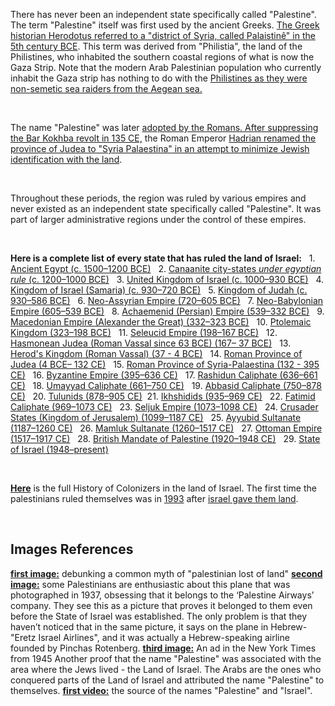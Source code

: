 There has never been an independent state specifically called "Palestine". The term "Palestine" itself was first used by the ancient Greeks.
[The Greek historian Herodotus referred to a "district of Syria, called Palaistinê" in the 5th century BCE](https://en.wikipedia.org/wiki/Timeline_of_the_name_Palestine#cite_note-Abar-15).
This term was derived from "Philistia", the land of the Philistines, who inhabited the southern coastal regions of what is now the Gaza Strip.
Note that the modern Arab Palestinian population who currently inhabit the Gaza strip has nothing to do with the [Philistines as they were non-semetic sea raiders from the Aegean sea.](https://www.britannica.com/topic/Philistine-people)

‎

The name "Palestine" was later [adopted by the Romans. After suppressing the Bar Kokhba revolt in 135 CE,](https://en.wikipedia.org/wiki/Bar_Kokhba_revolt) the Roman Emperor [Hadrian renamed the province of Judea to "Syria Palaestina" in an attempt to minimize Jewish identification with the land](https://romanhistory.org/provincias/provincia-syria-palaestina).

‎

Throughout these periods, the region was ruled by various empires and never existed as an independent state specifically called "Palestine". It was part of larger administrative regions under the control of these empires.

‎

**Here is a complete list of every state that has ruled the land of Israel:**
‎ ‎ 1. [Ancient Egypt (c. 1500–1200 BCE)](https://en.wikipedia.org/wiki/New_Kingdom_of_Egypt)
‎ ‎ 2. [Canaanite city-states *under egyptian rule* (c. 1200–1000 BCE)](https://en.wikipedia.org/wiki/New_Kingdom_of_Egypt)
‎ ‎ 3. [United Kingdom of Israel (c. 1000–930 BCE)](https://en.wikipedia.org/wiki/Kingdom_of_Israel_(united_monarchy))
‎ ‎ 4. [Kingdom of Israel (Samaria) (c. 930–720 BCE)](https://en.wikipedia.org/wiki/Kingdom_of_Israel_(Samaria))
‎ ‎ 5. [Kingdom of Judah (c. 930–586 BCE)](https://en.wikipedia.org/wiki/Kingdom_of_Judah)
‎ ‎ 6. [Neo-Assyrian Empire (720–605 BCE)](https://en.wikipedia.org/wiki/Neo-Assyrian_Empire)
‎ ‎ 7. [Neo-Babylonian Empire (605–539 BCE)](https://en.wikipedia.org/wiki/Neo-Babylonian_Empire)
‎ ‎ 8. [Achaemenid (Persian) Empire (539–332 BCE)](https://en.wikipedia.org/wiki/Achaemenid_Empire)
‎ ‎ 9. [Macedonian Empire (Alexander the Great) (332–323 BCE)](https://en.wikipedia.org/wiki/Macedonia_(ancient_kingdom))
‎ ‎ 10. [Ptolemaic Kingdom (323–198 BCE)](https://en.wikipedia.org/wiki/Macedonia_(ancient_kingdom))
‎ ‎ 11. [Seleucid Empire (198–167 BCE)](https://en.wikipedia.org/wiki/Seleucid_Empire)
‎ ‎ 12. [Hasmonean Judea (Roman Vassal since 63 BCE) (167– 37 BCE)](https://en.wikipedia.org/wiki/Hasmonean_dynasty)
‎ ‎ 13. [Herod's Kingdom (Roman Vassal) (37 - 4 BCE)](https://en.wikipedia.org/wiki/Herodian_dynasty)
‎ ‎ 14. [Roman Province of Judea (4 BCE– 132 CE)](https://en.wikipedia.org/wiki/Judaea_(Roman_province))
‎ ‎ 15. [Roman Province of Syria-Palaestina (132 - 395 CE)](https://en.wikipedia.org/wiki/Syria_Palaestina)
‎ ‎ 16. [Byzantine Empire (395–636 CE)](https://en.wikipedia.org/wiki/Byzantine_Empire)
‎ ‎ 17. [Rashidun Caliphate (636–661 CE)](https://en.wikipedia.org/wiki/Rashidun_Caliphate)
‎ ‎ 18. [Umayyad Caliphate (661–750 CE)](https://en.wikipedia.org/wiki/Umayyad_Caliphate)
‎ ‎ 19. [Abbasid Caliphate (750–878 CE)](https://en.wikipedia.org/wiki/Abbasid_Caliphate)
‎ ‎ 20. [Tulunids (878–905 CE)](https://en.wikipedia.org/wiki/Tulunids)
‎ ‎ 21. [Ikhshidids (935–969 CE)](https://en.wikipedia.org/wiki/Ikhshidid_dynasty)
‎ ‎ 22. [Fatimid Caliphate (969–1073 CE)](https://en.wikipedia.org/wiki/Fatimid_Caliphate)
‎ ‎ 23. [Seljuk Empire (1073–1098 CE)](https://en.wikipedia.org/wiki/Seljuk_Empire)
‎ ‎ 24. [Crusader States (Kingdom of Jerusalem) (1099–1187 CE)](https://en.wikipedia.org/wiki/Kingdom_of_Jerusalem)
‎ ‎ 25. [Ayyubid Sultanate (1187–1260 CE)](https://en.wikipedia.org/wiki/Ayyubid_dynasty)
‎ ‎ 26. [Mamluk Sultanate (1260–1517 CE)](https://en.wikipedia.org/wiki/Mamluk_Sultanate)
‎ ‎ 27. [Ottoman Empire (1517–1917 CE)](https://en.wikipedia.org/wiki/Ottoman_Empire)
‎ ‎ 28. [British Mandate of Palestine (1920–1948 CE)](https://en.wikipedia.org/wiki/Mandate_for_Palestine)
‎ ‎ 29. [State of Israel (1948–present)](https://en.wikipedia.org/wiki/Israel)

‎

[**Here**](https://byebyecolonizer.com/) is the full History of Colonizers in the land of Israel.
The first time the palestinians ruled themselves was in [1993](https://www.britannica.com/topic/Oslo-Accords) after [israel gave them land](https://www.britannica.com/topic/Oslo-Accords).

‎

## Images References
[**first image:**](http://arguments.projectherzl.com/offensive%20arguments/Palestine%20was%20never%20a%20country/Palestine%20was%20never%20a%20country%20-%20picture%20debunking%20common%20myth.png) debunking a common myth of "palestinian lost of land"
[**second image:**](http://arguments.projectherzl.com/offensive%20arguments/Palestine%20was%20never%20a%20country/NetiveyEretzIsrael.png) some Palestinians are enthusiastic about this plane that was photographed in 1937, obsessing that it belongs to the ‘Palestine Airways’ company. They see this as a picture that proves it belonged to them even before the State of Israel was established.
The only problem is that they haven’t noticed that in the same picture, it says on the plane in Hebrew- "Eretz Israel Airlines", and it was actually a Hebrew-speaking airline founded by Pinchas Rotenberg.
[**third image:**](http://arguments.projectherzl.com/offensive%20arguments/Palestine%20was%20never%20a%20country/Pre1948PalestinianWereJews.jpg) An ad in the New York Times from 1945
Another proof that the name "Palestine" was associated with the area where the Jews lived - the Land of Israel.
The Arabs are the ones who conquered parts of the Land of Israel and attributed the name "Palestine" to themselves.
[**first video:**](https://ia800804.us.archive.org/27/items/where-the-name-palestinians-came-from/WhereTheNamePalestiniansCameFrom.mp4) the source of the names "Palestine" and "Israel".